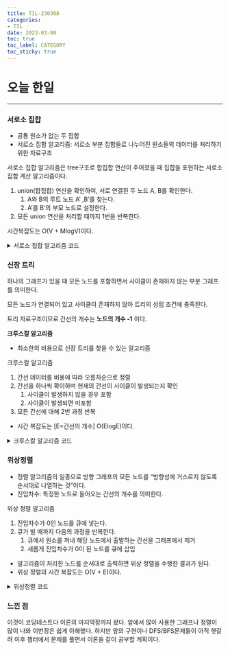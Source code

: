 ```yaml
---
title: TIL-230308
categories:
- TIL
date: 2023-03-08
toc: true
toc_label: CATEGORY
toc_sticky: true
---
```



# 오늘 한일

---

### 서로소 집합

- 공통 원소가 없는 두 집합
- 서로소 집합 알고리즘: 서로소 부분 집합들로 나누어진 원소들의 데이터를 처리하기 위한 자료구조

서로소 집합 알고리즘은 tree구조로 합집합 연산이 주어졌을 때 집합을 표현하는 서로소 집합 계산 알고리즘이다.

1. union(합집합) 연산을 확인하여, 서로 연결된 두 노드 A, B를 확인한다.
    1. A와 B의 루트 노드 A’ ,B’를 찾는다.
    2. A’를 B’의 부모 노드로 설정한다.
2. 모든 union 연산을 처리할 때까지 1번을 반복한다.

시간복잡도는 O(V + MlogV)이다.

<details>
<summary>서로소 집합 알고리즘 코드</summary>
<div markdown="1">

```java

public static int v, e;
    public static int[] parent = new int[100001];

    //특정 원소가 속한 집합을 찾기
    public static int findParent(int x) {
        if (x == parent[x]) return x;
        return findParent(parent[x]);
    }
    // 두 원소가 속한 집합을 합치기
    public static void unionParent(int a, int b) {
        a = findParent(a);
        b = findParent(b);
        if (a < b) parent[b] = a;
        else parent[a] = b;
    }
    public static void main(String[] args) {
        Scanner sc = new Scanner(System.in);
        v = sc.nextInt();
        e = sc.nextInt();

        //부모 테이블상에서, 부모를 자기 자신으로 초기화
        for (int i =1;i<=v;i++) parent[i] = i;

        // Union 연산을 각각 수행
        for (int i =0;i<e;i++) {
            int a = sc.nextInt();
            int b = sc.nextInt();
            unionParent(a,b);
        }

        System.out.print("각 원소가 속한 집합 : ");
        for (int i =1;i<=v;i++) System.out.print(findParent(i) + " ");
        System.out.println();

        System.out.print("부모 테이블: ");
        for (int i = 1;i<=v;i++) System.out.print(parent[i] + " ");
        System.out.println();

```

</div>
</details>


### 신장 트리

하나의 그래프가 있을 때 모든 노드를 포함하면서 사이클이 존재하지 않는 부분 그래프를 의미한다.

모든 노드가 연결되어 있고 사이클이 존재하지 않아 트리의 성립 조건에 충족된다.

트리 자료구조이므로 간선의 개수는 **노드의 개수 -1** 이다.

**크루스칼 알고리즘**

- 최소한의 비용으로 신장 트리를 찾을 수 있는 알고리즘

크루스칼 알고리즘 

1. 간선 데이터를 비용에 따라 오름차순으로 정렬
2. 간선을 하나씩 확이하며 현재의 간선이 사이클이 발생되는지 확인
    1. 사이클이 발생하지 않을 경우 포함
    2. 사이클이 발생되면 미포함
3. 모든 간선에 대해 2번 과정 반복
- 시간 복잡도는 [E=간선의 개수] O(ElogE)이다.

<details>

<summary>크루스칼 알고리즘 코드</summary>
<div markdown="1">

```java

    class Edge implements Comparable<Edge> {
        private int distance;
        private int nodeA;
        private int nodeB;

        public Edge(int distance, int nodeA, int nodeB) {
            this.distance = distance;
            this.nodeA = nodeA;
            this.nodeB = nodeB;
        }

        public int getDistance() {
            return distance;
        }

        public int getNodeA() {
            return nodeA;
        }

        public int getNodeB() {
            return nodeB;
        }

        @Override
        public int compareTo(Edge other) {
            if (this.distance < other.distance) return -1;
            return 1;
        }
    }

    public class Main {
        public static int v, e;
        public static int[] parent = new int[100001];
        public static ArrayList<Edge> edges = new ArrayList<>();
        public static int result = 0;

        public static int findParent(int x) {
            if (x == parent[x]) return x;
            return parent[x] = findParent(parent[x]);
        }

        public static void unionParent(int a, int b) {
            a = findParent(a);
            b = findParent(b);
            if (a < b) parent[b] = a;
            else parent[a] = b;
        }

        public static void main(String[] args) {
            Scanner sc = new Scanner(System.in);

            v = sc.nextInt();
            e = sc.nextInt();

            for (int i = 1; i <= v; i++) parent[i] = i;

            for (int i = 0; i < e; i++) {
                int a = sc.nextInt();
                int b = sc.nextInt();
                int cost = sc.nextInt();
                edges.add(new Edge(cost, a, b));
            }

            // 가중치가 최소인 것부터 연결하기 위해 올림차순 정렬
            Collections.sort(edges);

            for (int i = 0; i < edges.size(); i++) {
                int cost = edges.get(i).getDistance();
                int a = edges.get(i).getNodeA();
                int b = edges.get(i).getNodeB();
                // 사이클이 발생하지 않는 경우 집합에 포함
                if (findParent(a) != findParent(b)) {
                    unionParent(a, b);
                    result += cost;
                }
            }
            System.out.println(result);
        }
    }

```
</div>
</details>




### 위상정렬

- 정렬 알고리즘의 일종으로 방향 그래프의 모든 노드를 “방향성에 거스르지 않도록 순서대로 나열하는 것”이다.
- 진입차수: 특정한 노드로 들어오는 간선의 개수를 의미한다.

위상 정렬 알고리즘

1. 진입차수가 0인 노드를 큐에 넣는다.
2. 큐가 빌 때까지 다음의 과정을 반복한다.
    1. 큐에서 원소를 꺼내 해당 노드에서 출발하는 간선을 그래프에서 제거
    2. 새롭게 진입차수가 0이 된 노드를 큐에 삽입
- 알고리즘이 처리한 노드를 순서대로 출력하면 위상 정렬을 수행한 결과가 된다.
- 위상 정렬의 시간 복잡도는 O(V + E)이다.


<details>
<summary>위상정렬 코드</summary>
<div markdown="1">


```java

public class Main {
    public static int v, e;
    // 진입차수
    public static int[] indegree = new int[100001];
    // 각 노드에 연결된 간선 정보를 담기 위해 연결리스트 초기화
    public static ArrayList<ArrayList<Integer>> graph = new ArrayList<ArrayList<Integer>>();

    // 위상 정렬 함수
    public static void topologySort() {
        ArrayList<Integer> result = new ArrayList<>();
        Queue<Integer> q = new LinkedList<>();

        for (int i = 1; i <= v; i++) {
            if (indegree[i] == 0) q.offer(i);
        }

        while (!q.isEmpty()) {
            // 큐에서 원소 간선 제거
            int now = q.poll();
            result.add(now);
            for (int i = 0; i < graph.get(now).size(); i++) {
                indegree[graph.get(now).get(i)] -= 1;
                if (indegree[graph.get(now).get(i)] == 0) {
                    q.offer(graph.get(now).get(i));
                }
            }
        }
        for (int i = 0; i < result.size(); i++) {
            System.out.print(result.get(i) + " ");
        }
    }

    public static void main(String[] args) {
        Scanner sc = new Scanner(System.in);
        v = sc.nextInt();
        e = sc.nextInt();

        for (int i = 0; i <= v; i++) {
            graph.add(new ArrayList<Integer>());
        }

        for (int i = 0; i < e; i++) {
            int a = sc.nextInt();
            int b = sc.nextInt();
            graph.get(a).add(b);
            indegree[b] += 1;
        }
        topologySort();
    }
}

```
</div>
</details>

### 느낀 점

이것이 코딩테스트다 이론의 마지막장까지 왔다. 앞에서 많이 사용한 그래프나 정렬이 많이 나와 이번장은 쉽게 이해했다. 하지만 앞의 구현이나 DFS/BFS문제들이 아직 헷갈려 이후 챕터에서 문제를 풀면서 이론을 같이 공부할 계획이다.

